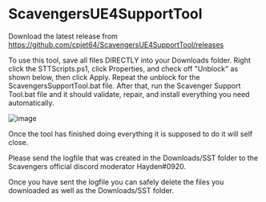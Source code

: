 # ScavengersUE4SupportTool

Download the latest release from https://github.com/cpjet64/ScavengersUE4SupportTool/releases

To use this tool, save all files DIRECTLY into your Downloads folder. 
Right click the STTScripts.ps1, click Properties, and check off "Unblock" as shown below, then click Apply. 
Repeat the unblock for the ScavengersSupportTool.bat file. 
After that, run the Scavenger Support Tool.bat file and it should validate, repair, and install everything you need automatically.
  
  
  ![image](https://user-images.githubusercontent.com/38527447/116703835-b747ef00-a998-11eb-8187-53ea3c6c85b0.png)

Once the tool has finished doing everything it is supposed to do it will self close. 

Please send the logfile that was created in the Downloads/SST folder to the Scavengers official discord moderator Hayden#0920.

Once you have sent the logfile you can safely delete the files you downloaded as well as the Downloads/SST folder.
